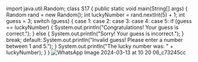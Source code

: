 import java.util.Random;
class S17 {
    public static void main(String[] args) {
        Random rand = new Random();
        int luckyNumber = rand.nextInt(5) + 1;
        int guess = 3;
        switch (guess) {
            case 1:
            case 2:
            case 3:
            case 4:
            case 5:
                if (guess == luckyNumber) {
                    System.out.println("Congratulations! Your guess is correct.");
                } else {
                    System.out.println("Sorry! Your guess is incorrect.");
                }
                break;
            default:
                System.out.println("Invalid guess! Please enter a number between 1 and 5.");
        }
        System.out.println("The lucky number was: " + luckyNumber);
    }
}
![WhatsApp Image 2024-03-13 at 10 20 06_c73245cc](https://github.com/pranathisiddavatam/DBMS/assets/113352841/fb136912-214f-4fce-9640-5e335845064b)
